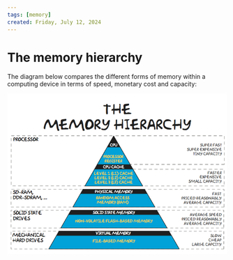 ```yaml
---
tags: [memory]
created: Friday, July 12, 2024
---
```


# The memory hierarchy

The diagram below compares the different forms of memory within a computing
device in terms of speed, monetary cost and capacity:

![Memory hierarchy diagram](/img/Memory-Hierarchy.jpg)
